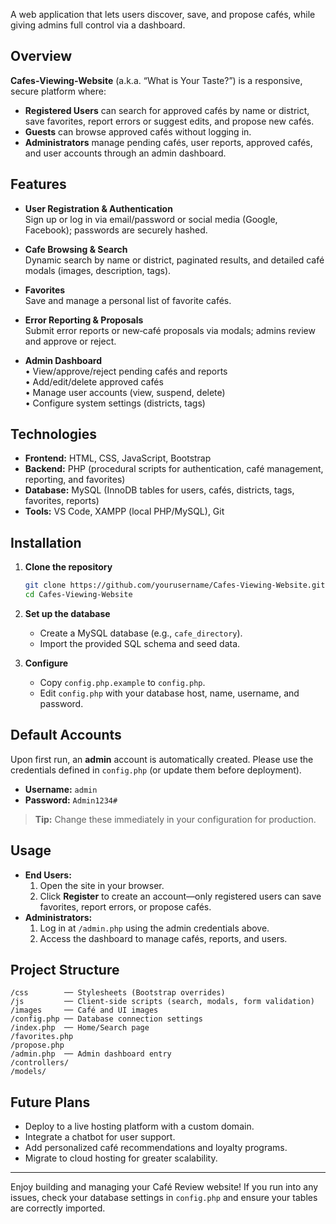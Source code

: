 

A web application that lets users discover, save, and propose cafés, while giving admins full control via a dashboard.

## Overview

**Cafes‑Viewing‑Website** (a.k.a. “What is Your Taste?”) is a responsive, secure platform where:

- **Registered Users** can search for approved cafés by name or district, save favorites, report errors or suggest edits, and propose new cafés.  
- **Guests** can browse approved cafés without logging in.  
- **Administrators** manage pending cafés, user reports, approved cafés, and user accounts through an admin dashboard.

## Features

- **User Registration & Authentication**  
  Sign up or log in via email/password or social media (Google, Facebook); passwords are securely hashed. 

- **Cafe Browsing & Search**  
  Dynamic search by name or district, paginated results, and detailed café modals (images, description, tags).

- **Favorites**  
  Save and manage a personal list of favorite cafés.

- **Error Reporting & Proposals**  
  Submit error reports or new‑café proposals via modals; admins review and approve or reject. 

- **Admin Dashboard**  
  • View/approve/reject pending cafés and reports  
  • Add/edit/delete approved cafés  
  • Manage user accounts (view, suspend, delete)  
  • Configure system settings (districts, tags) 

## Technologies

- **Frontend:** HTML, CSS, JavaScript, Bootstrap   
- **Backend:** PHP (procedural scripts for authentication, café management, reporting, and favorites)
- **Database:** MySQL (InnoDB tables for users, cafés, districts, tags, favorites, reports)  
- **Tools:** VS Code, XAMPP (local PHP/MySQL), Git

## Installation

1. **Clone the repository**  
   ```bash
   git clone https://github.com/yourusername/Cafes‑Viewing‑Website.git
   cd Cafes‑Viewing‑Website
   ```

2. **Set up the database**  
   - Create a MySQL database (e.g., `cafe_directory`).  
   - Import the provided SQL schema and seed data.

3. **Configure**  
   - Copy `config.php.example` to `config.php`.  
   - Edit `config.php` with your database host, name, username, and password.

## Default Accounts

Upon first run, an **admin** account is automatically created. Please use the credentials defined in `config.php` (or update them before deployment).  
- **Username:** `admin`  
- **Password:** `Admin1234#`

> **Tip:** Change these immediately in your configuration for production.

## Usage

- **End Users:**  
  1. Open the site in your browser.  
  2. Click **Register** to create an account—only registered users can save favorites, report errors, or propose cafés.  
- **Administrators:**  
  1. Log in at `/admin.php` using the admin credentials above.  
  2. Access the dashboard to manage cafés, reports, and users.

## Project Structure

```
/css        ── Stylesheets (Bootstrap overrides)
/js         ── Client‑side scripts (search, modals, form validation)
/images     ── Café and UI images
/config.php ── Database connection settings
/index.php  ── Home/Search page
/favorites.php
/propose.php
/admin.php  ── Admin dashboard entry
/controllers/
/models/
```

## Future Plans

- Deploy to a live hosting platform with a custom domain.  
- Integrate a chatbot for user support.  
- Add personalized café recommendations and loyalty programs.  
- Migrate to cloud hosting for greater scalability.

---

Enjoy building and managing your Café Review website! If you run into any issues, check your database settings in `config.php` and ensure your tables are correctly imported.
